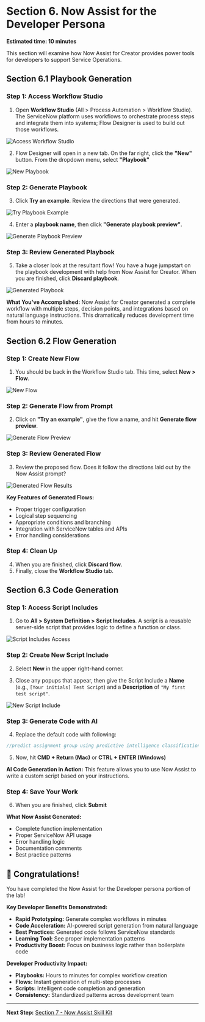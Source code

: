 # Section 6. Now Assist for the Developer Persona

**Estimated time: 10 minutes**

This section will examine how Now Assist for Creator provides power tools for developers to support Service Operations.

## Section 6.1 Playbook Generation

### Step 1: Access Workflow Studio

1. Open **Workflow Studio** (All > Process Automation > Workflow Studio). The ServiceNow platform uses workflows to orchestrate process steps and integrate them into systems; Flow Designer is used to build out those workflows.

![Access Workflow Studio](screenshots/workflow-studio-access.png)

2. Flow Designer will open in a new tab. On the far right, click the **"New"** button. From the dropdown menu, select **"Playbook"**

![New Playbook](screenshots/new-playbook.png)

### Step 2: Generate Playbook

3. Click **Try an example**. Review the directions that were generated.

![Try Playbook Example](screenshots/try-playbook-example.png)

4. Enter a **playbook name**, then click **"Generate playbook preview"**.

![Generate Playbook Preview](screenshots/generate-playbook-preview.png)

### Step 3: Review Generated Playbook

5. Take a closer look at the resultant flow! You have a huge jumpstart on the playbook development with help from Now Assist for Creator. When you are finished, click **Discard playbook**.

![Generated Playbook](screenshots/generated-playbook.png)

**What You've Accomplished:** Now Assist for Creator generated a complete workflow with multiple steps, decision points, and integrations based on natural language instructions. This dramatically reduces development time from hours to minutes.

## Section 6.2 Flow Generation

### Step 1: Create New Flow

1. You should be back in the Workflow Studio tab. This time, select **New > Flow**.

![New Flow](screenshots/new-flow.png)

### Step 2: Generate Flow from Prompt

2. Click on **"Try an example"**, give the flow a name, and hit **Generate flow preview**.

![Generate Flow Preview](screenshots/generate-flow-preview.png)

### Step 3: Review Generated Flow

3. Review the proposed flow. Does it follow the directions laid out by the Now Assist prompt?

![Generated Flow Results](screenshots/generated-flow-results.png)

**Key Features of Generated Flows:**
- Proper trigger configuration
- Logical step sequencing  
- Appropriate conditions and branching
- Integration with ServiceNow tables and APIs
- Error handling considerations

### Step 4: Clean Up

4. When you are finished, click **Discard flow**.
5. Finally, close the **Workflow Studio** tab.

## Section 6.3 Code Generation

### Step 1: Access Script Includes

1. Go to **All > System Definition > Script Includes**. A script is a reusable server-side script that provides logic to define a function or class.

![Script Includes Access](screenshots/script-includes-access.png)

### Step 2: Create New Script Include

2. Select **New** in the upper right-hand corner.

3. Close any popups that appear, then give the Script Include a **Name** (e.g., `[Your initials] Test Script`) and a **Description** of `"My first test script"`.

![New Script Include](screenshots/new-script-include.png)

### Step 3: Generate Code with AI

4. Replace the default code with following:

```javascript
//predict assignment group using predictive intelligence classification model
```

5. Now, hit **CMD + Return (Mac)** or **CTRL + ENTER (Windows)**

**AI Code Generation in Action:** This feature allows you to use Now Assist to write a custom script based on your instructions.

### Step 4: Save Your Work

6. When you are finished, click **Submit**

**What Now Assist Generated:**
- Complete function implementation
- Proper ServiceNow API usage
- Error handling logic
- Documentation comments
- Best practice patterns

## 🎉 Congratulations!

You have completed the Now Assist for the Developer persona portion of the lab!

**Key Developer Benefits Demonstrated:**
- **Rapid Prototyping:** Generate complex workflows in minutes
- **Code Acceleration:** AI-powered script generation from natural language
- **Best Practices:** Generated code follows ServiceNow standards
- **Learning Tool:** See proper implementation patterns
- **Productivity Boost:** Focus on business logic rather than boilerplate code

**Developer Productivity Impact:**
- **Playbooks:** Hours to minutes for complex workflow creation
- **Flows:** Instant generation of multi-step processes
- **Scripts:** Intelligent code completion and generation
- **Consistency:** Standardized patterns across development team

---

**Next Step:** [Section 7 - Now Assist Skill Kit](section7-skill-kit.md)